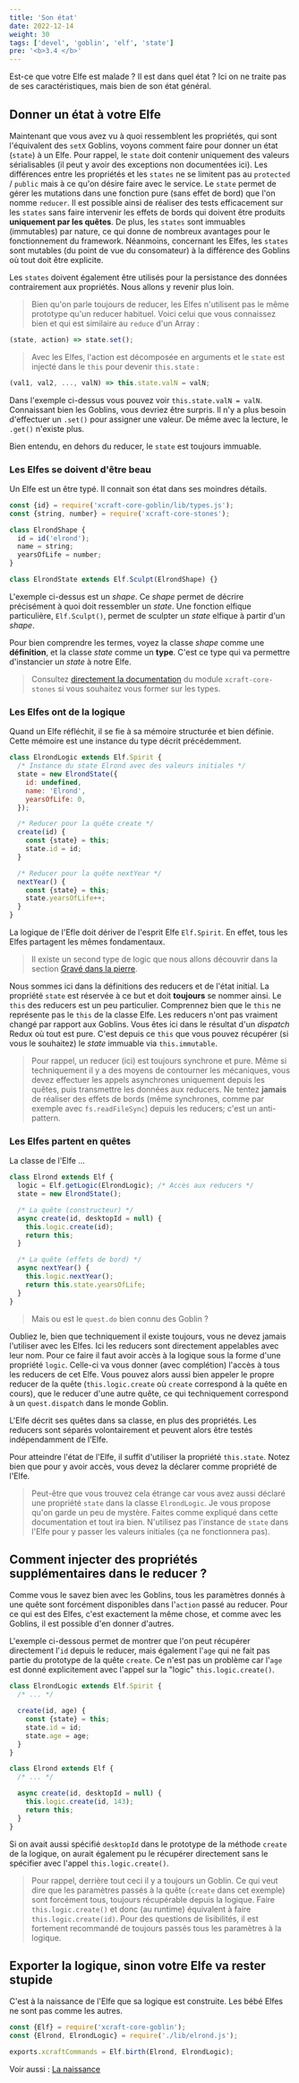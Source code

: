 ```yaml
---
title: 'Son état'
date: 2022-12-14
weight: 30
tags: ['devel', 'goblin', 'elf', 'state']
pre: '<b>3.4 </b>'
---
```


Est-ce que votre Elfe est malade ? Il est dans quel état ? Ici on ne traite pas
de ses caractéristiques, mais bien de son état général.

## Donner un état à votre Elfe

Maintenant que vous avez vu à quoi ressemblent les propriétés, qui sont
l'équivalent des `setX` Goblins, voyons comment faire pour donner un état
(`state`) à un Elfe. Pour rappel, le `state` doit contenir uniquement des
valeurs sérialisables (il peut y avoir des exceptions non documentées ici). Les
différences entre les propriétés et les `states` ne se limitent pas au
`protected` / `public` mais à ce qu'on désire faire avec le service. Le `state`
permet de gérer les mutations dans une fonction pure (sans effet de bord) que
l'on nomme `reducer`. Il est possible ainsi de réaliser des tests efficacement
sur les `states` sans faire intervenir les effets de bords qui doivent être
produits **uniquement par les quêtes**. De plus, les `states` sont immuables
(immutables) par nature, ce qui donne de nombreux avantages pour le
fonctionnement du framework. Néanmoins, concernant les Elfes, les `states` sont
mutables (du point de vue du consomateur) à la différence des Goblins où tout
doit être explicite.

Les `states` doivent également être utilisés pour la persistance des données
contrairement aux propriétés. Nous allons y revenir plus loin.

> Bien qu'on parle toujours de reducer, les Elfes n'utilisent pas le même
> prototype qu'un reducer habituel. Voici celui que vous connaissez bien et qui
> est similaire au `reduce` d'un Array :

```js
(state, action) => state.set();
```

> Avec les Elfes, l'action est décomposée en arguments et le `state` est injecté
> dans le `this` pour devenir `this.state` :

```js
(val1, val2, ..., valN) => this.state.valN = valN;
```

Dans l'exemple ci-dessus vous pouvez voir `this.state.valN = valN`. Connaissant
bien les Goblins, vous devriez être surpris. Il n'y a plus besoin d'effectuer un
`.set()` pour assigner une valeur. De même avec la lecture, le `.get()` n'existe
plus.

Bien entendu, en dehors du reducer, le `state` est toujours immuable.

### Les Elfes se doivent d'être beau

Un Elfe est un être typé. Il connait son état dans ses moindres détails.

```js
const {id} = require('xcraft-core-goblin/lib/types.js');
const {string, number} = require('xcraft-core-stones');

class ElrondShape {
  id = id('elrond');
  name = string;
  yearsOfLife = number;
}

class ElrondState extends Elf.Sculpt(ElrondShape) {}
```

L'exemple ci-dessus est un _shape_. Ce _shape_ permet de décrire précisément à
quoi doit ressembler un _state_. Une fonction elfique particulière,
`Elf.Sculpt()`, permet de sculpter un _state_ elfique à partir d'un _shape_.

Pour bien comprendre les termes, voyez la classe _shape_ comme une
**définition**, et la classe _state_ comme un **type**. C'est ce type qui va
permettre d'instancier un _state_ à notre Elfe.

> Consultez [directement la documentation][1] du module `xcraft-core-stones` si
> vous souhaitez vous former sur les types.

### Les Elfes ont de la logique

Quand un Elfe réfléchit, il se fie à sa mémoire structurée et bien définie.
Cette mémoire est une instance du type décrit précédemment.

```js
class ElrondLogic extends Elf.Spirit {
  /* Instance du state Elrond avec des valeurs initiales */
  state = new ElrondState({
    id: undefined,
    name: 'Elrond',
    yearsOfLife: 0,
  });

  /* Reducer pour la quête create */
  create(id) {
    const {state} = this;
    state.id = id;
  }

  /* Reducer pour la quête nextYear */
  nextYear() {
    const {state} = this;
    state.yearsOfLife++;
  }
}
```

La logique de l'Efle doit dériver de l'esprit Elfe `Elf.Spirit`. En effet, tous
les Elfes partagent les mêmes fondamentaux.

> Il existe un second type de logic que nous allons découvrir dans la section
> [Gravé dans la pierre][2].

Nous sommes ici dans la définitions des reducers et de l'état initial. La
propriété `state` est réservée à ce but et doit **toujours** se nommer ainsi. Le
`this` des reducers est un peu particulier. Comprennez bien que le `this` ne
représente pas le `this` de la classe Elfe. Les reducers n'ont pas vraiment
changé par rapport aux Goblins. Vous êtes ici dans le résultat d'un _dispatch_
Redux où tout est pure. C'est depuis ce `this` que vous pouvez récupérer (si
vous le souhaitez) le _state_ immuable via `this.immutable`.

> Pour rappel, un reducer (ici) est toujours synchrone et pure. Même si
> techniquement il y a des moyens de contourner les mécaniques, vous devez
> effectuer les appels asynchrones uniquement depuis les quêtes, puis
> transmettre les données aux reducers. Ne tentez **jamais** de réaliser des
> effets de bords (même synchrones, comme par exemple avec `fs.readFileSync`)
> depuis les reducers; c'est un anti-pattern.

### Les Elfes partent en quêtes

La classe de l'Elfe ...

```js
class Elrond extends Elf {
  logic = Elf.getLogic(ElrondLogic); /* Accès aux reducers */
  state = new ElrondState();

  /* La quête (constructeur) */
  async create(id, desktopId = null) {
    this.logic.create(id);
    return this;
  }

  /* La quête (effets de bord) */
  async nextYear() {
    this.logic.nextYear();
    return this.state.yearsOfLife;
  }
}
```

> Mais ou est le `quest.do` bien connu des Goblin ?

Oubliez le, bien que techniquement il existe toujours, vous ne devez jamais
l'utiliser avec les Elfes. Ici les reducers sont directement appelables avec
leur nom. Pour ce faire il faut avoir accès à la logique sous la forme d'une
propriété `logic`. Celle-ci va vous donner (avec complétion) l'accès à tous les
reducers de cet Elfe. Vous pouvez alors aussi bien appeler le propre reducer de
la quête (`this.logic.create` où `create` correspond à la quête en cours), que
le reducer d'une autre quête, ce qui techniquement correspond à un
`quest.dispatch` dans le monde Goblin.

L'Elfe décrit ses quêtes dans sa classe, en plus des propriétés. Les reducers
sont séparés volontairement et peuvent alors être testés indépendamment de
l'Elfe.

Pour atteindre l'état de l'Elfe, il suffit d'utiliser la propriété `this.state`.
Notez bien que pour y avoir accès, vous devez la déclarer comme propriété de
l'Elfe.

> Peut-être que vous trouvez cela étrange car vous avez aussi déclaré une
> propriété `state` dans la classe `ElrondLogic`. Je vous propose qu'on garde un
> peu de mystère. Faites comme expliqué dans cette documentation et tout ira
> bien. N'utilisez pas l'instance de `state` dans l'Elfe pour y passer les
> valeurs initiales (ça ne fonctionnera pas).

## Comment injecter des propriétés supplémentaires dans le reducer ?

Comme vous le savez bien avec les Goblins, tous les paramètres donnés à une
quête sont forcément disponibles dans l'`action` passé au reducer. Pour ce qui
est des Elfes, c'est exactement la même chose, et comme avec les Goblins, il est
possible d'en donner d'autres.

L'exemple ci-dessous permet de montrer que l'on peut récupérer directement
l'`id` depuis le reducer, mais également l'`age` qui ne fait pas partie du
prototype de la quête `create`. Ce n'est pas un problème car l'`age` est donné
explicitement avec l'appel sur la "logic" `this.logic.create()`.

```js
class ElrondLogic extends Elf.Spirit {
  /* ... */

  create(id, age) {
    const {state} = this;
    state.id = id;
    state.age = age;
  }
}

class Elrond extends Elf {
  /* ... */

  async create(id, desktopId = null) {
    this.logic.create(id, 143);
    return this;
  }
}
```

Si on avait aussi spécifié `desktopId` dans le prototype de la méthode `create`
de la logique, on aurait également pu le récupérer directement sans le spécifier
avec l'appel `this.logic.create()`.

> Pour rappel, derrière tout ceci il y a toujours un Goblin. Ce qui veut dire
> que les paramètres passés à la quête (`create` dans cet exemple) sont
> forcément tous, toujours récupérable depuis la logique. Faire
> `this.logic.create()` et donc (au runtime) équivalent à faire
> `this.logic.create(id)`. Pour des questions de lisibilités, il est fortement
> recommandé de toujours passés tous les paramètres à la logique.

## Exporter la logique, sinon votre Elfe va rester stupide

C'est à la naissance de l'Elfe que sa logique est construite. Les bébé Elfes ne
sont pas comme les autres.

```js
const {Elf} = require('xcraft-core-goblin');
const {Elrond, ElrondLogic} = require('./lib/elrond.js');

exports.xcraftCommands = Elf.birth(Elrond, ElrondLogic);
```

Voir aussi : [La naissance][3]

[1]: https://github.com/Xcraft-Inc/xcraft-core-stones/blob/master/README.md
[2]: /elves/08.grave
[3]: /elves/02.born

